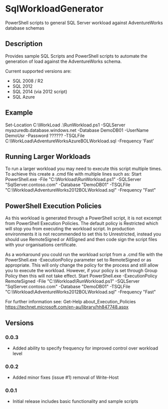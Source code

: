 # SqlWorkloadGenerator
PowerShell scripts to general SQL Server workload against AdventureWorks database schemas

## Description
Provides sample SQL Scripts and PowerShell scripts to automate the generation of load against the AdventureWorks schema.

Current supported versions are:
- SQL 2008 / R2
- SQL 2012
- SQL 2014 (via 2012 script)
- SQL Azure

## Example

Set-Location C:\WorkLoad 
.\RunWorkload.ps1 -SQLServer myazuredb.database.windows.net -Database DemoDB01 -UserName DemoUsr -Password ?????? -TSQLFile C:\WorkLoad\AdventureWorksAzureBOLWorkload.sql -Frequency 'Fast'

## Running Larger Workloads

To run a larger workload you may need to execute this script multiple times. To achieve this create a .cmd file with multiple lines such as:
Start PowerShell.exe -File "C:\Workload\RunWorkload.ps1" -SQLServer "SqlServer.contoso.com" -Database "DemoDB01" -TSQLFile "C:\Workload\AdventureWorks2012BOLWorkload.sql" -Frequency "Fast"

## PowerShell Execution Policies

As this workload is generated through a PowerShell script, it is not excempt from PowerShell Execution Policies. The default policy is Restricted which will stop you from executing the workload script. In production environments it is not recommended to set this to Unrestricted, instead you should use RemoteSigned or AllSigned and then code sign the script files with your organisations certificate.

As a workaround you could run the workload script from a .cmd file with the PowerShell.exe -ExecutionPolicy parameter set to RemoteSigned or as appropriate. This will only change the policy for the process and still allow you to execute the workload. However, if your policy is set through Group Policy then this will not take effect.
Start PowerShell.exe -ExecutionPolicy RemoteSigned -File "C:\Workload\RunWorkload.ps1" -SQLServer "SqlServer.contoso.com" -Database "DemoDB01" -TSQLFile "C:\Workload\AdventureWorks2012BOLWorkload.sql" -Frequency "Fast"

For further information see:
Get-Help about_Execution_Policies
https://technet.microsoft.com/en-au/library/hh847748.aspx  

## Versions

### 0.0.3

* Added ability to specify frequency for improved control over workload level

### 0.0.2

* Added minor fixes (issue #1) removal of Write-Host


### 0.0.1

* Initial release includes basic functionality and sample scripts

    